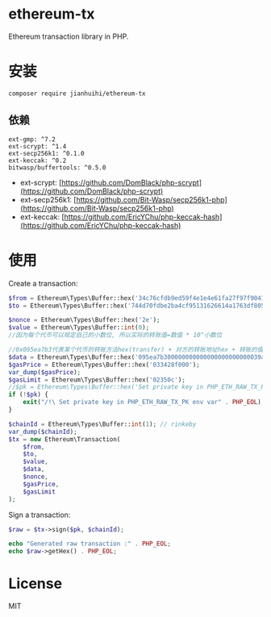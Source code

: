 # ethereum-tx
Ethereum transaction library in PHP.

# 安装

```
composer require jianhuihi/ethereum-tx
```


## 依赖

```
ext-gmp: ^7.2
ext-scrypt: ^1.4
ext-secp256k1: ^0.1.0
ext-keccak: ^0.2
bitwasp/buffertools: ^0.5.0
```

* ext-scrypt: [https://github.com/DomBlack/php-scrypt](https://github.com/DomBlack/php-scrypt)
* ext-secp256k1: [https://github.com/Bit-Wasp/secp256k1-php](https://github.com/Bit-Wasp/secp256k1-php)
* ext-keccak: [https://github.com/EricYChu/php-keccak-hash](https://github.com/EricYChu/php-keccak-hash)


# 使用

Create a transaction:
```php
$from = Ethereum\Types\Buffer::hex('34c76cfdb9ed59f4e1e4e61fa27f97f90412d81b');
$to = Ethereum\Types\Buffer::hex('744d70fdbe2ba4cf95131626614a1763df805b9e');

$nonce = Ethereum\Types\Buffer::hex('2e');
$value = Ethereum\Types\Buffer::int(0);
//因为每个代币可以规定自己的小数位, 所以实际的转账值=数值 * 10^小数位

//0x095ea7b3代表某个代币的转账方法hex(transfer) + 对方的转账地址hex + 转账的值的hex
$data = Ethereum\Types\Buffer::hex('095ea7b300000000000000000000000039a23012c065e0a93a6e268717c8b0f25f0430e90000000000000000000000000000000000000000000000000000000000000000');
$gasPrice = Ethereum\Types\Buffer::hex('033428f000');
var_dump($gasPrice);
$gasLimit = Ethereum\Types\Buffer::hex('02350c');
//$pk = Ethereum\Types\Buffer::hex('Set private key in PHP_ETH_RAW_TX_PK env var');
if (!$pk) {
    exit("/!\ Set private key in PHP_ETH_RAW_TX_PK env var" . PHP_EOL);
}

$chainId = Ethereum\Types\Buffer::int(1); // rinkeby
var_dump($chainId);
$tx = new Ethereum\Transaction(
    $from,
    $to,
    $value,
    $data,
    $nonce,
    $gasPrice,
    $gasLimit
);


```

Sign a transaction:
```php
$raw = $tx->sign($pk, $chainId);

echo "Generated raw transaction :" . PHP_EOL;
echo $raw->getHex() . PHP_EOL;
```

# License
MIT


